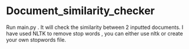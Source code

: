 # Document_similarity_checker
Run main.py .
It will check the similarity between 2 inputted documents.
I have used NLTK to remove stop words , you can either use nltk or create your own stopwords file.
